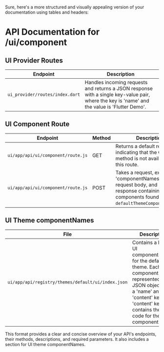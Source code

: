 Sure, here's a more structured and visually appealing version of your documentation using tables and headers:

# API Documentation for /ui/component

## UI Provider Routes

| Endpoint | Description |
| --- | --- |
| `ui_provider/routes/index.dart` | Handles incoming requests and returns a JSON response with a single key-value pair, where the key is 'name' and the value is 'Flutter Demo'. |

## UI Component Route

| Endpoint | Method | Description | Parameters |
| --- | --- | --- | --- |
| `ui/app/api/ui/component/route.js` | GET | Returns a default response indicating that the GET method is not available for this route. | None |
| `ui/app/api/ui/component/route.js` | POST | Takes a request, extracts the 'componentNames' from the request body, and returns a response containing the components found in the `defaultThemeComponentsIndex`. | 'components': An array of component names |

## UI Theme componentNames

| File | Description |
| --- | --- |
| `ui/app/api/registry/themes/default/ui/index.json` | Contains a list of UI componentNames for the default theme. Each component is represented as a JSON object with a 'name' and 'content' key. The 'content' key contains the Dart code for the component. |

This format provides a clear and concise overview of your API's endpoints, their methods, descriptions, and required parameters. It also includes a section for UI theme componentNames.